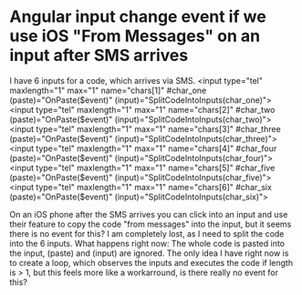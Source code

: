
# Angular input change event if we use iOS "From Messages" on an input after SMS arrives

I have 6 inputs for a code, which arrives via SMS.
<input type="tel" maxlength="1" max="1" name="chars[1]" #char_one (paste)="OnPaste($event)" (input)="SplitCodeIntoInputs(char_one)">
<input type="tel" maxlength="1" max="1" name="chars[2]" #char_two (paste)="OnPaste($event)" (input)="SplitCodeIntoInputs(char_two)">
<input type="tel" maxlength="1" max="1" name="chars[3]" #char_three (paste)="OnPaste($event)" (input)="SplitCodeIntoInputs(char_three)">
<input type="tel" maxlength="1" max="1" name="chars[4]" #char_four (paste)="OnPaste($event)" (input)="SplitCodeIntoInputs(char_four)">
<input type="tel" maxlength="1" max="1" name="chars[5]" #char_five (paste)="OnPaste($event)" (input)="SplitCodeIntoInputs(char_five)">
<input type="tel" maxlength="1" max="1" name="chars[6]" #char_six (paste)="OnPaste($event)" (input)="SplitCodeIntoInputs(char_six)">

On an iOS phone after the SMS arrives you can click into an input and use their feature to copy the code "from messages" into the input, but it seems there is no event for this? I am completely lost, as I need to split the code into the 6 inputs.
What happens right now: The whole code is pasted into the input, (paste) and (input) are ignored.
The only idea I have right now is to create a loop, which observes the inputs and executes the code if length is > 1, but this feels more like a workarround, is there really no event for this?

        